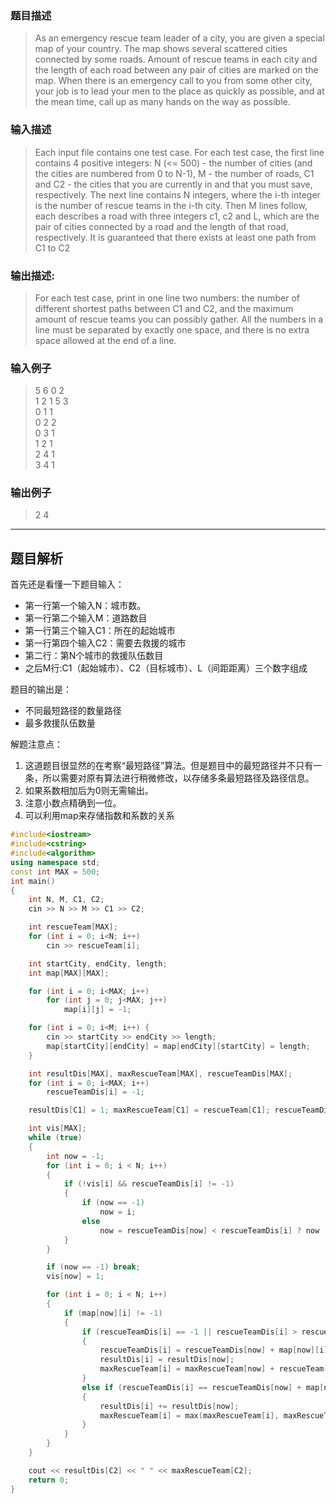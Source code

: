 ### 题目描述

> As an emergency rescue team leader of a city, you are given a special map of your country. The map shows several scattered cities connected by some roads. Amount of rescue teams in each city and the length of each road between any pair of cities are marked on the map. When there is an emergency call to you from some other city, your job is to lead your men to the place as quickly as possible, and at the mean time, call up as many hands on the way as possible.

### 输入描述

> Each input file contains one test case. For each test case, the first line contains 4 positive integers: N (<= 500) - the number of cities (and the cities are numbered from 0 to N-1), M - the number of roads, C1 and C2 - the cities that you are currently in and that you must save, respectively. The next line contains N integers, where the i-th integer is the number of rescue teams in the i-th city. Then M lines follow, each describes a road with three integers c1, c2 and L, which are the pair of cities connected by a road and the length of that road, respectively. It is guaranteed that there exists at least one path from C1 to C2

### 输出描述:
> For each test case, print in one line two numbers: the number of different shortest paths between C1 and C2, and the maximum amount of rescue teams you can possibly gather.
All the numbers in a line must be separated by exactly one space, and there is no extra space allowed at the end of a line.

### 输入例子
> 5 6 0 2  
1 2 1 5 3  
0 1 1  
0 2 2  
0 3 1  
1 2 1  
2 4 1  
3 4 1

### 输出例子
> 2 4
-------

## 题目解析

首先还是看懂一下题目输入：
- 第一行第一个输入N：城市数。
- 第一行第二个输入M：道路数目
- 第一行第三个输入C1：所在的起始城市
- 第一行第四个输入C2：需要去救援的城市
- 第二行：第N个城市的救援队伍数目
- 之后M行:C1（起始城市）、C2（目标城市）、L（间距距离）三个数字组成

题目的输出是：
- 不同最短路径的数量路径
- 最多救援队伍数量

解题注意点： 

1. 这道题目很显然的在考察“最短路径”算法。但是题目中的最短路径并不只有一条，所以需要对原有算法进行稍微修改，以存储多条最短路径及路径信息。
2. 如果系数相加后为0则无需输出。
3. 注意小数点精确到一位。
4. 可以利用map来存储指数和系数的关系

```C++
#include<iostream>       
#include<cstring>    
#include<algorithm>    
using namespace std;
const int MAX = 500;
int main()
{
	int N, M, C1, C2;
	cin >> N >> M >> C1 >> C2;

	int rescueTeam[MAX];
	for (int i = 0; i<N; i++)
		cin >> rescueTeam[i];

	int startCity, endCity, length;
	int map[MAX][MAX];

	for (int i = 0; i<MAX; i++)
		for (int j = 0; j<MAX; j++)
			map[i][j] = -1;

	for (int i = 0; i<M; i++) {
		cin >> startCity >> endCity >> length;
		map[startCity][endCity] = map[endCity][startCity] = length;
	}

	int resultDis[MAX], maxRescueTeam[MAX], rescueTeamDis[MAX];
	for (int i = 0; i<MAX; i++)
		rescueTeamDis[i] = -1;

	resultDis[C1] = 1; maxRescueTeam[C1] = rescueTeam[C1]; rescueTeamDis[C1] = 0;

	int vis[MAX];
	while (true)
	{
		int now = -1;
		for (int i = 0; i < N; i++)
		{
			if (!vis[i] && rescueTeamDis[i] != -1)
			{
				if (now == -1)
					now = i;
				else
					now = rescueTeamDis[now] < rescueTeamDis[i] ? now : i;
			}
		}

		if (now == -1) break;
		vis[now] = 1;

		for (int i = 0; i < N; i++)
		{
			if (map[now][i] != -1)
			{
				if (rescueTeamDis[i] == -1 || rescueTeamDis[i] > rescueTeamDis[now] + map[now][i])
				{
					rescueTeamDis[i] = rescueTeamDis[now] + map[now][i];
					resultDis[i] = resultDis[now];
					maxRescueTeam[i] = maxRescueTeam[now] + rescueTeam[i];
				}
				else if (rescueTeamDis[i] == rescueTeamDis[now] + map[now][i])
				{
					resultDis[i] += resultDis[now];
					maxRescueTeam[i] = max(maxRescueTeam[i], maxRescueTeam[now] + rescueTeam[i]);
				}
			}
		}
	}

	cout << resultDis[C2] << " " << maxRescueTeam[C2];
	return 0;
}
```